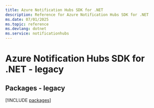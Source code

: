 ```yaml
---
title: Azure Notification Hubs SDK for .NET
description: Reference for Azure Notification Hubs SDK for .NET
ms.date: 07/01/2025
ms.topic: reference
ms.devlang: dotnet
ms.service: notificationhubs
---
```

# Azure Notification Hubs SDK for .NET - legacy
## Packages - legacy
[!INCLUDE [packages](notification-hubs-index.md)]